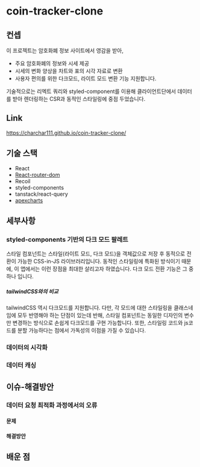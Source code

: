 # coin-tracker-clone

## 컨셉
이 프로젝트는 암호화폐 정보 사이트에서 영감을 받아, 
 - 주요 암호화폐의 정보와 시세 제공
 - 시세의 변화 양상을 차트와 표의 시각 자료로 변환
 - 사용자 편의를 위한 다크모드, 라이트 모드 변환 기능 지원합니다.

기술적으로는 리엑트 쿼리와 styled-component를 이용해 클라이언트단에서 데이터를 받아 렌더링하는 CSR과 동적인 스타일링에 중점 두었습니다.

## Link
https://charchar111.github.io/coin-tracker-clone/

## 기술 스택

- React
- [React-router-dom](데이터-캐싱)
- Recoil
- styled-components
- tanstack/react-query
- [apexcharts](데이터의-시각화)

## 세부사항
### styled-components 기반의 다크 모드 팔레트 
스타일 컴포넌트는 스타일(라이트 모드, 다크 모드)을 객체값으로 저장 후 동적으로 전환이 가능한 CSS-in-JS 라이브러리입니다.
동적인 스타일링에 특화된 방식이기 때문에, 이 앱에서는 이런 장점을 최대한 살리고자 하였습니다. 다크 모드 전환 기능은 그 중 하나 입니다.

##### tailwindCSS와의 비교
tailwindCSS 역시 다크모드를 지원합니다. 다만, 각 모드에 대한 스타일링을 클래스네임에 모두 반영해야 하는 단점이 있는데 반해, 스타일 컴포넌트는 
동일한 디자인의 변수만 변경하는 방식으로 손쉽게 다크모드를 구현 가능합니다. 또한, 스타일링 코드와 js코드를 분할 가능하다는 점에서 가독성의 이점을 가질 수 있습니다.

### 데이터의 시각화


### 데이터 캐싱

## 이슈-해결방안
### 데이터 요청 최적화 과정에서의 오류
#### 문제

#### 해결방안

## 배운 점
